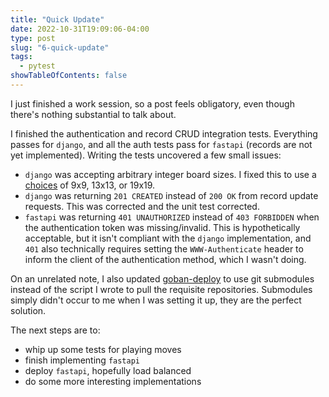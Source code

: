 ```yaml
---
title: "Quick Update"
date: 2022-10-31T19:09:06-04:00
type: post
slug: "6-quick-update"
tags:
  - pytest
showTableOfContents: false
---
```


I just finished a work session, so a post feels obligatory, even though there's nothing substantial to talk about.

I finished the authentication and record CRUD integration tests. Everything passes for `django`, and all the auth tests pass for `fastapi` (records are not yet implemented). Writing the tests uncovered a few small issues:

* `django` was accepting arbitrary integer board sizes. I fixed this to use a [choices](https://docs.djangoproject.com/en/4.1/ref/models/fields/#choices) of 9x9, 13x13, or 19x19.
* `django` was returning `201 CREATED` instead of `200 OK` from record update requests. This was corrected and the unit test corrected.
* `fastapi` was returning `401 UNAUTHORIZED` instead of `403 FORBIDDEN` when the authentication token was missing/invalid. This is hypothetically acceptable, but it isn't compliant with the `django` implementation, and `401` also technically requires setting the `WWW-Authenticate` header to inform the client of the authentication method, which I wasn't doing.

On an unrelated note, I also updated [goban-deploy](https://github.com/go-recordkeeper/goban-deploy) to use git submodules instead of the script I wrote to pull the requisite repositories. Submodules simply didn't occur to me when I was setting it up, they are the perfect solution.

The next steps are to:
* whip up some tests for playing moves
* finish implementing `fastapi`
* deploy `fastapi`, hopefully load balanced
* do some more interesting implementations
